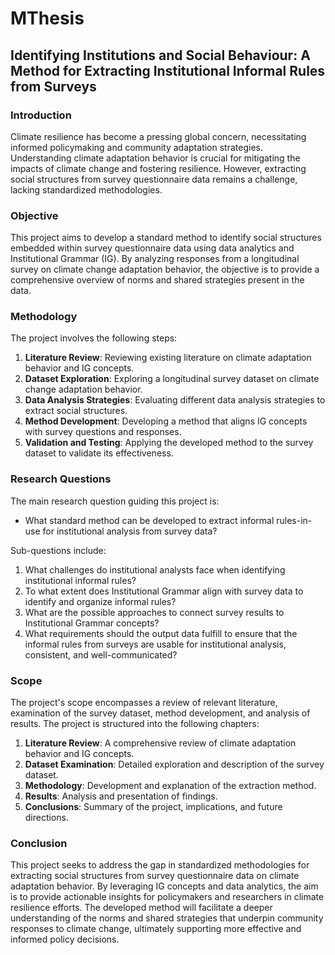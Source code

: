 # MThesis

## Identifying Institutions and Social Behaviour: A Method for Extracting Institutional Informal Rules from Surveys

### Introduction
Climate resilience has become a pressing global concern, necessitating informed policymaking and community adaptation strategies. Understanding climate adaptation behavior is crucial for mitigating the impacts of climate change and fostering resilience. However, extracting social structures from survey questionnaire data remains a challenge, lacking standardized methodologies.

### Objective
This project aims to develop a standard method to identify social structures embedded within survey questionnaire data using data analytics and Institutional Grammar (IG). By analyzing responses from a longitudinal survey on climate change adaptation behavior, the objective is to provide a comprehensive overview of norms and shared strategies present in the data.

### Methodology
The project involves the following steps:

1. **Literature Review**: Reviewing existing literature on climate adaptation behavior and IG concepts.
2. **Dataset Exploration**: Exploring a longitudinal survey dataset on climate change adaptation behavior.
3. **Data Analysis Strategies**: Evaluating different data analysis strategies to extract social structures.
4. **Method Development**: Developing a method that aligns IG concepts with survey questions and responses.
5. **Validation and Testing**: Applying the developed method to the survey dataset to validate its effectiveness.

### Research Questions
The main research question guiding this project is:
- What standard method can be developed to extract informal rules-in-use for institutional analysis from survey data?

Sub-questions include:
1. What challenges do institutional analysts face when identifying institutional informal rules?
2. To what extent does Institutional Grammar align with survey data to identify and organize informal rules?
3. What are the possible approaches to connect survey results to Institutional Grammar concepts?
4. What requirements should the output data fulfill to ensure that the informal rules from surveys are usable for institutional analysis, consistent, and well-communicated?

### Scope
The project's scope encompasses a review of relevant literature, examination of the survey dataset, method development, and analysis of results. The project is structured into the following chapters:
1. **Literature Review**: A comprehensive review of climate adaptation behavior and IG concepts.
2. **Dataset Examination**: Detailed exploration and description of the survey dataset.
3. **Methodology**: Development and explanation of the extraction method.
4. **Results**: Analysis and presentation of findings.
5. **Conclusions**: Summary of the project, implications, and future directions.

### Conclusion
This project seeks to address the gap in standardized methodologies for extracting social structures from survey questionnaire data on climate adaptation behavior. By leveraging IG concepts and data analytics, the aim is to provide actionable insights for policymakers and researchers in climate resilience efforts. The developed method will facilitate a deeper understanding of the norms and shared strategies that underpin community responses to climate change, ultimately supporting more effective and informed policy decisions.
